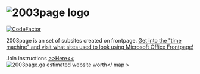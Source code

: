# ![2003page logo](http://2003page.ga/index_files/image001.gif)
[![CodeFactor](https://www.codefactor.io/repository/github/2003tech/2003page.ga/badge)](https://www.codefactor.io/repository/github/2003tech/2003page.ga) 


2003page is an set of subsites created on frontpage. [Get into the "time machine" and visit what sites used to look using Microsoft Office Frontpage!](http://2003page.ga)


Join instructions [>>Here<<](tlwxpuser/join.md)<br>
<img border='0' src='https://www.siteprice.org/widgets/2/2003page.ga.png' alt='2003page.ga estimated website worth' usemap='#spmap'><map name='spmap'><area shape='circle' coords='60,60,30' alt='2003page.ga domain value' href='https://www.siteprice.org/website-worth/2003page.ga'><area shape='circle' coords='60,60,60' alt='website worth calculator' href='https://www.siteprice.org/'></ map >
